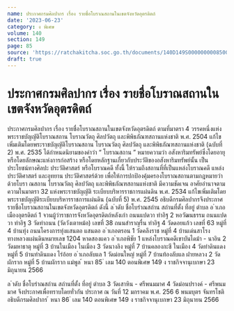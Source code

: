 ```yaml
---
name: ประกาศกรมศิลปากร เรื่อง รายชื่อโบราณสถานในเขตจังหวัดอุตรดิตถ์
date: '2023-06-23'
category: ง พิเศษ
volume: 140
section: 149
page: 85
source: 'https://ratchakitcha.soc.go.th/documents/140D149S0000000008500.pdf'
draft: true
---
```


# ประกาศกรมศิลปากร เรื่อง รายชื่อโบราณสถานในเขตจังหวัดอุตรดิตถ์

ประกาศกรมศิลปากร เรื่อง รายชื่อโบราณสถานในเขตจังหวัดอุตรดิตถ์ ตามที่มาตรา 4 วรรคหนึ่งแห่งพระราชบัญญัติโบราณสถาน โบราณวัตถุ ศิลปวัตถุ และพิพิธภัณฑสถานแห่งชาติ พ.ศ. 2504 แก้ไขเพิ่มเติมโดยพระราชบัญญัติโบราณสถาน โบราณวัตถุ ศิลปวัตถุ และพิพิธภัณฑสถานแห่งชาติ (ฉบับที่ 2) พ.ศ. 2535 ได้กำหนดนิยามของคำว่า “ โบราณสถาน ” หมายความว่า อสังหาริมทรัพย์ซึ่งโดยอายุ หรือโดยลักษณะแห่งการก่อสร้าง หรือโดยหลักฐานเกี่ยวกับประวัติของอสังหาริมทรัพย์นั้น เป็นประโยชน์ทางศิลปะ ประวัติศาสตร์ หรือโบราณคดี ทั้งนี้ ให้รวมถึงสถานที่ที่เป็นแหล่งโบราณคดี แหล่งประวัติศาสตร์ และอุทยาน ประวัติศาสตร์ด้วย เพื่อให้การปกป้องคุ้มครองโบราณสถานตามกฎหมายว่าด้วยโบรา ณสถาน โบราณวัตถุ ศิลปวัตถุ และพิพิธภัณฑสถานแห่งชาติ มีความชัดเจน อาศัยอำนาจตามความในมาตรา 32 แห่งพระราชบัญญัติ ระเบียบบริหารราชการแผ่นดิน พ.ศ. 2534 แก้ไขเพิ่มเติมโดยพระราชบัญญัติระเบียบบริหารราชการแผ่นดิน (ฉบับที่ 5) พ.ศ. 2545 อธิบดีกรมศิลปากรจึงประกาศรายชื่อโบราณสถานในเขตจังหวัดอุตรดิตถ์ ดังนี้ ล ําดับ ชื่อโบรําณสถําน สถํานที่ตั้ง ที่อยู่ ตําบล อ ําเภอเมืองอุตรดิตถ์ 1 จวนผู้ว่าราชการจังหวัดอุตรดิตถ์หลังเก่า ถนนแปดวา ท่าอิฐ 2 หอวัฒนธรรม ถนนแปดวา ท่าอิฐ 3 วัดท่าถนน (วัดวังเตาหม้อ) เลขที่ 38 ถนนสำราญรื่น ท่าอิฐ 4 วัดดอยแก้ว เลขที่ 63 หมู่ที่ 4 บ้านทุ่ง ถนนโครงการทุ่งแสนตอ แสนตอ อ ําเภอตรอน 1 วัดคลึงราช หมู่ที่ 4 บ้านเด่นสาโรง ทางหลวงแผ่นดินหมายเลข 1204 หาดสองแคว อ ําเภอพิชัย 1 แหล่งโบราณคดีเขาบันไดม้า - นาอิน 2 วัดมหาธาตุ หมู่ที่ 3 บ้านในเมือง ในเมือง 3 วัดนางลิง หมู่ที่ 7 บ้านคลองกะชี ในเมือง 4 วัดท่าดินแดง หมู่ที่ 5 บ้านท่าดินแดง ไร่อ้อย อ ําเภอลับแล 1 วัดม่อนใหญ่ หมู่ที่ 7 บ้านท้องลับแล ฝายหลวง 2 วัดผักราก หมู่ที่ 5 บ้านผักราก แม่พูล ้ หนา 85 ่ เลม 140 ตอนพิเศษ 149 ง ราชกิจจานุเบกษา 23 มิถุนายน 2566

ล ําดับ ชื่อโบรําณสถําน สถํานที่ตั้ง ที่อยู่ ตําบล 3 วัดเสาหิน - ศรีพนมมาศ 4 วัดม่อนปรางค์ - ศรีพนมมาศ จึงประกาศเพื่อทราบโดยทั่วกัน ประกาศ ณ วันที่ 12 มกราคม พ.ศ. 256 6 พนมบุตร จันทรโชติ อธิบดีกรมศิลปากร ้ หนา 86 ่ เลม 140 ตอนพิเศษ 149 ง ราชกิจจานุเบกษา 23 มิถุนายน 2566
